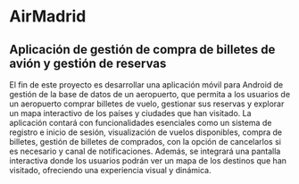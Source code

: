 # AirMadrid
## Aplicación de gestión de compra de billetes de avión y gestión de reservas
El fin de este proyecto es desarrollar una aplicación móvil para Android de gestión de la base de datos de un aeropuerto, que permita a los usuarios de un aeropuerto comprar billetes de vuelo, gestionar sus reservas y explorar un mapa interactivo de los países y ciudades que han visitado. La aplicación contará con funcionalidades esenciales como un sistema de registro e inicio de sesión, visualización de vuelos disponibles, compra de billetes, gestión de billetes de comprados, con la opción de cancelarlos si es necesario y canal de notificaciones. Además, se integrará una pantalla interactiva donde los usuarios podrán ver un mapa de los destinos que han visitado, ofreciendo una experiencia visual y dinámica.

